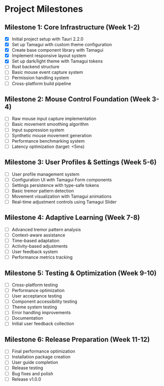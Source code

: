 # Project Milestones

## Milestone 1: Core Infrastructure (Week 1-2)
- [x] Initial project setup with Tauri 2.2.0
- [x] Set up Tamagui with custom theme configuration
- [x] Create base component library with Tamagui
- [x] Implement responsive layout system
- [x] Set up dark/light theme with Tamagui tokens
- [ ] Rust backend structure
- [ ] Basic mouse event capture system
- [ ] Permission handling system
- [ ] Cross-platform build pipeline

## Milestone 2: Mouse Control Foundation (Week 3-4)
- [ ] Raw mouse input capture implementation
- [ ] Basic movement smoothing algorithm
- [ ] Input suppression system
- [ ] Synthetic mouse movement generation
- [ ] Performance benchmarking system
- [ ] Latency optimization (target: <5ms)

## Milestone 3: User Profiles & Settings (Week 5-6)
- [ ] User profile management system
- [ ] Configuration UI with Tamagui Form components
- [ ] Settings persistence with type-safe tokens
- [ ] Basic tremor pattern detection
- [ ] Movement visualization with Tamagui animations
- [ ] Real-time adjustment controls using Tamagui Slider

## Milestone 4: Adaptive Learning (Week 7-8)
- [ ] Advanced tremor pattern analysis
- [ ] Context-aware assistance
- [ ] Time-based adaptation
- [ ] Activity-based adjustments
- [ ] User feedback system
- [ ] Performance metrics tracking

## Milestone 5: Testing & Optimization (Week 9-10)
- [ ] Cross-platform testing
- [ ] Performance optimization
- [ ] User acceptance testing
- [ ] Component accessibility testing
- [ ] Theme system testing
- [ ] Error handling improvements
- [ ] Documentation
- [ ] Initial user feedback collection

## Milestone 6: Release Preparation (Week 11-12)
- [ ] Final performance optimization
- [ ] Installation package creation
- [ ] User guide completion
- [ ] Release testing
- [ ] Bug fixes and polish
- [ ] Release v1.0.0 